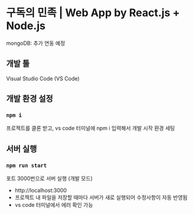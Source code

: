 # 구독의 민족 | Web App by React.js + Node.js 

mongoDB: 추가 연동 예정

## 개발 툴

Visual Studio Code (VS Code)

## 개발 환경 설정

### `npm i`

프로젝트를 클론 받고, vs code 터미널에 npm i 입력해서 개발 시작 환경 세팅

## 서버 실행

### `npm run start`

포트 3000번으로 서버 실행 (개발 모드)

+ http://localhost:3000
+ 프로젝트 내 파일을 저장할 때마다 서버가 새로 실행되어 수정사항이 자동 반영됨
+ vs code 터미널에서 에러 확인 가능



